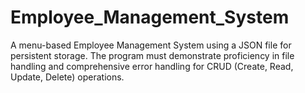 # Employee_Management_System
A menu-based Employee Management System using a JSON file for persistent storage.  The program must demonstrate proficiency in file handling and comprehensive error handling for CRUD (Create, Read, Update, Delete) operations.

